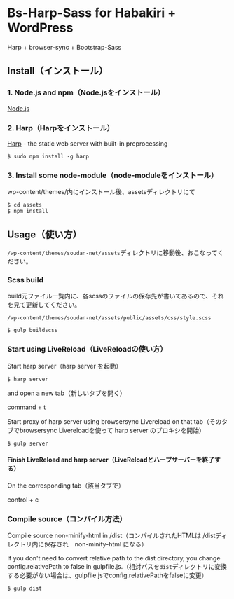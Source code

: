 # Bs-Harp-Sass for Habakiri + WordPress

Harp + browser-sync + Bootstrap-Sass

## Install（インストール）

### 1. Node.js and npm（Node.jsをインストール）

[Node.js](http://nodejs.org/)

### 2. Harp（Harpをインストール）

[Harp](http://harpjs.com/) - the static web server with built-in preprocessing

```
$ sudo npm install -g harp
```

### 3. Install some node-module（node-moduleをインストール）

wp-content/themes/内にインストール後、assetsディレクトリにて

```
$ cd assets
$ npm install
```

## Usage（使い方）

`/wp-content/themes/soudan-net/assets`ディレクトリに移動後、おこなってください。

### Scss build

build元ファイル一覧内に、各scssのファイルの保存先が書いてあるので、それを見て更新してください。

`/wp-content/themes/soudan-net/assets/public/assets/css/style.scss`

```
$ gulp buildscss
```

### Start using LiveReload（LiveReloadの使い方）

Start harp server（harp server を起動）

```
$ harp server
```

and open a new tab（新しいタブを開く）

command + t


Start proxy of harp server using browsersync Livereload on that tab（そのタブでbrowsersync Livereloadを使って harp server のプロキシを開始）

```
$ gulp server
```

#### Finish LiveReload and harp server（LiveReloadとハープサーバーを終了する）

On the corresponding tab（該当タブで）

control + c

### Compile source（コンパイル方法）

Compile source non-minify-html in /dist（コンパイルされたHTMLは  /distディレクトリ内に保存され　non-minify-html になる）

If you don't need to convert relative path to the dist directory, you change config.relativePath to false in gulpfile.js.（相対パスを`dist`ディレクトリに変換する必要がない場合は、gulpfile.jsでconfig.relativePathをfalseに変更）

```
$ gulp dist
```
